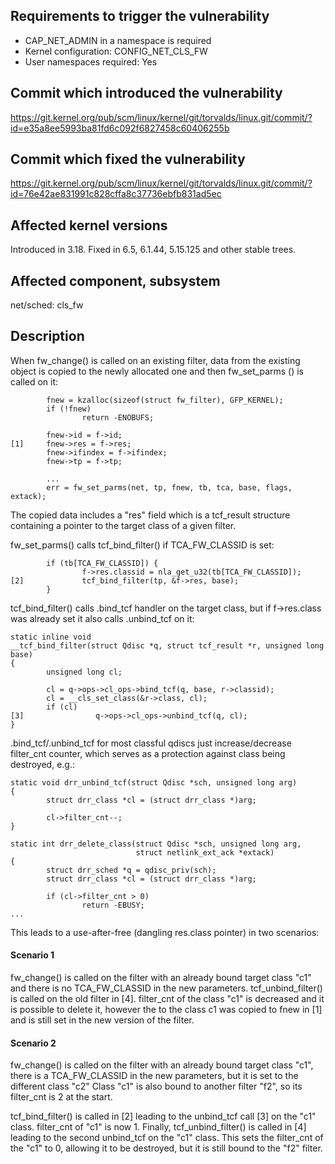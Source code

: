 ## Requirements to trigger the vulnerability

- CAP_NET_ADMIN in a namespace is required
- Kernel configuration: CONFIG_NET_CLS_FW
- User namespaces required: Yes

## Commit which introduced the vulnerability

https://git.kernel.org/pub/scm/linux/kernel/git/torvalds/linux.git/commit/?id=e35a8ee5993ba81fd6c092f6827458c60406255b

## Commit which fixed the vulnerability

https://git.kernel.org/pub/scm/linux/kernel/git/torvalds/linux.git/commit/?id=76e42ae831991c828cffa8c37736ebfb831ad5ec

## Affected kernel versions

Introduced in 3.18. Fixed in 6.5, 6.1.44, 5.15.125 and other stable trees.

## Affected component, subsystem

net/sched: cls_fw

## Description

When fw_change() is called on an existing filter, data from the existing object is copied to the newly allocated one and then fw_set_parms
() is called on it:
```
        fnew = kzalloc(sizeof(struct fw_filter), GFP_KERNEL);
        if (!fnew)
                return -ENOBUFS;

        fnew->id = f->id;
[1]     fnew->res = f->res;
        fnew->ifindex = f->ifindex;
        fnew->tp = f->tp;

        ...
        err = fw_set_parms(net, tp, fnew, tb, tca, base, flags, extack);

```

The copied data includes a "res" field which is a tcf_result structure containing a pointer to the target class of a given filter.

fw_set_parms() calls tcf_bind_filter() if TCA_FW_CLASSID is set:

```
        if (tb[TCA_FW_CLASSID]) {
                f->res.classid = nla_get_u32(tb[TCA_FW_CLASSID]);
[2]             tcf_bind_filter(tp, &f->res, base);
        }
```

tcf_bind_filter() calls .bind_tcf handler on the target class, but if f->res.class was already set it also calls .unbind_tcf on it:

```
static inline void
__tcf_bind_filter(struct Qdisc *q, struct tcf_result *r, unsigned long base)
{
        unsigned long cl;

        cl = q->ops->cl_ops->bind_tcf(q, base, r->classid);
        cl = __cls_set_class(&r->class, cl);
        if (cl)
[3]                q->ops->cl_ops->unbind_tcf(q, cl);
}
```


.bind_tcf/.unbind_tcf for most classful qdiscs just increase/decrease filter_cnt counter, which serves as a protection against class being destroyed, e.g.:
```
static void drr_unbind_tcf(struct Qdisc *sch, unsigned long arg)
{
        struct drr_class *cl = (struct drr_class *)arg;

        cl->filter_cnt--;
}

static int drr_delete_class(struct Qdisc *sch, unsigned long arg,
                            struct netlink_ext_ack *extack)
{
        struct drr_sched *q = qdisc_priv(sch);
        struct drr_class *cl = (struct drr_class *)arg;

        if (cl->filter_cnt > 0)
                return -EBUSY;
...
```

This leads to a use-after-free (dangling res.class pointer) in two scenarios:

#### Scenario 1

fw_change() is called on the filter with an already bound target class "c1" and there is no TCA_FW_CLASSID in the new parameters.
tcf_unbind_filter() is called on the old filter in [4].
filter_cnt of the class "c1" is decreased and it is possible to delete it, however the to the class c1 was copied to fnew in [1] and is still set 
in the new version of the filter.


#### Scenario 2

fw_change() is called on the filter with an already bound target class "c1", there is a TCA_FW_CLASSID in the new parameters, but it is set to the different class "c2"
Class "c1" is also bound to another filter "f2", so its filter_cnt is 2 at the start.

tcf_bind_filter() is called in [2] leading to the unbind_tcf call [3] on the "c1" class. filter_cnt of "c1" is now 1.
Finally, tcf_unbind_filter() is called in [4] leading to the second unbind_tcf on the "c1" class.
This sets the filter_cnt of the "c1" to 0, allowing it to be destroyed, but it is still bound to the "f2" filter.


